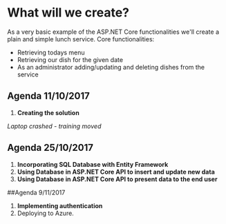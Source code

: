 # What will we create?

As a very basic example of the ASP.NET Core functionalities we'll create a plain and simple lunch service. Core functionalities:

* Retrieving todays menu
* Retrieving our dish for the given date
* As an administrator adding/updating and deleting dishes from the service

## Agenda 11/10/2017

1. **Creating the solution**

*Laptop crashed - training moved*

## Agenda 25/10/2017

1. **Incorporating SQL Database with Entity Framework**
2. **Using Database in ASP.NET Core API to insert and update new data**
3. **Using Database in ASP.NET Core API to present data to the end user**

##Agenda 9/11/2017

1. **Implementing authentication**
2. Deploying to Azure.